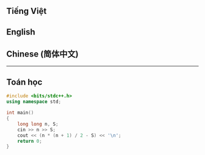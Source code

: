 ## Tiếng Việt



## English



## Chinese (简体中文)



---

## Toán học

```cpp
#include <bits/stdc++.h>
using namespace std;

int main()
{
    long long n, S;
    cin >> n >> S;
    cout << (n * (n + 1) / 2 - S) << '\n';
    return 0;
}
```
